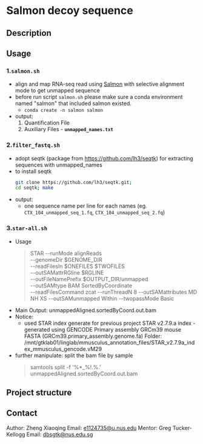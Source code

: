 # Salmon decoy sequence 

## Description

## Usage
### 1.`salmon.sh`
- align and map RNA-seq read using [Salmon](https://github.com/COMBINE-lab/salmon) with selective alignment mode to get unmapped sequence
- before run script `salmon.sh` please make sure a conda environment named "salmon" that included salmon existed.
    - `conda create -n salmon salmon`
- output: 
    1. Quantification File
    2. Auxiliary Files - **`unmapped_names.txt`**
### 2.`filter_fastq.sh`
- adopt seqtk (package from https://github.com/lh3/seqtk) for extracting sequences with unmapped_names
- to install seqtk
    ```bash
    git clone https://github.com/lh3/seqtk.git;
    cd seqtk; make
    ```
- output:
    - one sequence name per line for each names (eg. `CTX_104_unmapped_seq_1.fq`, `CTX_104_unmapped_seq_2.fq`)
### 3.`star-all.sh`
- Usage
    > STAR --runMode alignReads \
        --genomeDir $GENOME_DIR \
        --readFilesIn $ONEFILES $TWOFILES \
        --outSAMattrRGline $RGLINE \
        --outFileNamePrefix $OUTPUT_DIR/unmapped \
        --outSAMtype BAM SortedByCoordinate \
        --readFilesCommand zcat --runThreadN 8 --outSAMattributes MD NH XS --outSAMunmapped Within --twopassMode Basic
- Main Output: unmappedAligned.sortedByCoord.out.bam
- Notice:
    - used STAR index generate for previous project
    STAR v2.7.9.a index - generated using GENCODE Primary assembly GRCm39 mouse FASTA (GRCm39.primary_assembly.genome.fa)
    Folder: /mnt/gtklab01/linglab/mmusculus_annotation_files/STAR_v2.7.9a_index_mmusculus_gencode.vM29
- further manipulate: split the bam file by sample
    > samtools split -f '%*_%!.%.' unmappedAligned.sortedByCoord.out.bam

## Project structure


## Contact
Author: Zheng Xiaoqing
Email: e1124735@u.nus.edu
Mentor: Greg Tucker-Kellogg
Email: dbsgtk@nus.edu.sg